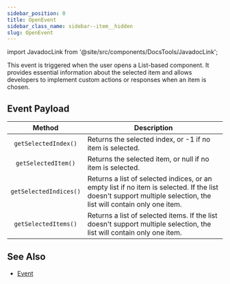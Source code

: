 ```yaml
---
sidebar_position: 0
title: OpenEvent
sidebar_class_name: sidebar--item__hidden
slug: OpenEvent
---
```


import JavadocLink from '@site/src/components/DocsTools/JavadocLink';

<JavadocLink type="engine" location="org/dwcj/component/event/ListOpenEvent" top='true' />

This event is triggered when the user opens a List-based component. It provides essential information about the selected item and allows developers to implement custom actions or responses when an item is chosen.

## Event Payload

| Method | Description |
|:-:|-|
|`getSelectedIndex()`|	Returns the selected index, or -1 if no item is selected.|
|`getSelectedItem()`|	Returns the selected item, or null if no item is selected.|
|`getSelectedIndices()`|	Returns a list of selected indices, or an empty list if no item is selected. If the list doesn't support multiple selection, the list will contain only one item.|
|`getSelectedItems()`|	Returns a list of selected items. If the list doesn't support multiple selection, the list will contain only one item.|

## See Also

- [Event](./event)
